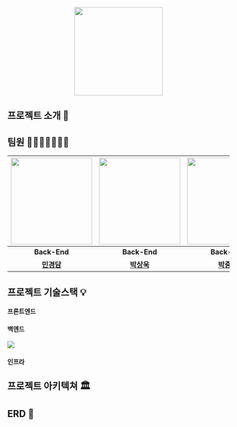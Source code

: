 <p align="middle" >
  <img width="200px;" src="https://github.com/HalfGallonTeam/.github/assets/124044861/6c8107ac-d346-4c02-a2c6-2399d746e406"/>
</p>


## 프로젝트 소개 📝


## 팀원 👨‍👨‍👧‍👧👩‍👦‍👦
| <img src="https://avatars.githubusercontent.com/u/124044861?v=4" width="184" height="196"/> | <img src="https://avatars.githubusercontent.com/u/141195262?v=4" width="184" height="196"/> | <img src="https://avatars.githubusercontent.com/u/102509248?v=4" width="184" height="196"/> |<img src="https://github.com/HalfGallonTeam/.github/assets/124044861/5d3a6163-d94b-4ce9-a5c3-f9dccf7b6ea9" width="184" height="196"/>|<img src="https://avatars.githubusercontent.com/u/68311264?v=4" width="184" height="196"/>|<img src="https://avatars.githubusercontent.com/u/112704376?v=4" width="184" height="196"/>|
|:---:|:---:|:---:|:---:|:---:|:---:|
|**Back-End**|**Back-End**|**Back-End**|**Front-End**|**Back-End**|**Front-End**|
|**[민경담](https://github.com/kdmin0706)**|**[박상욱](https://github.com/sosa7753)**|**[박중후](https://github.com/wndgndi)**|**[이단비](https://github.com/bidanee)**|**[최진영](https://github.com/cchoijjinyoung)**|**[허지수](https://github.com/codingbori)**|


## 프로젝트 기술스택 💡


#### 프론트엔드


#### 백엔드
<img src="https://github.com/HalfGallonTeam/.github/assets/124044861/7e6439b4-1b1f-40bd-84bd-031e1e4dfeaf">

#### 인프라


## 프로젝트 아키텍쳐 🏛

## ERD 💾 

